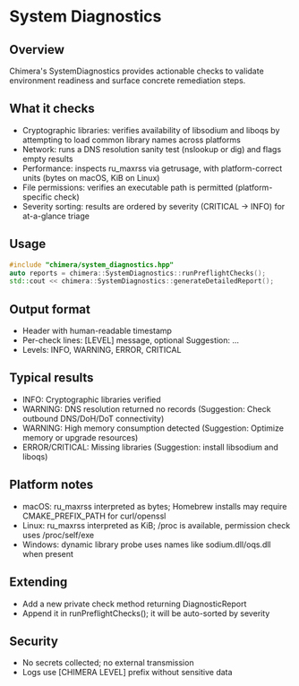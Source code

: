 # System Diagnostics

## Overview
Chimera's SystemDiagnostics provides actionable checks to validate
environment readiness and surface concrete remediation steps.

## What it checks
- Cryptographic libraries: verifies availability of libsodium and liboqs
  by attempting to load common library names across platforms
- Network: runs a DNS resolution sanity test (nslookup or dig) and flags
  empty results
- Performance: inspects ru_maxrss via getrusage, with platform-correct
  units (bytes on macOS, KiB on Linux)
- File permissions: verifies an executable path is permitted
  (platform-specific check)
- Severity sorting: results are ordered by severity (CRITICAL → INFO)
  for at-a-glance triage

## Usage
```cpp
#include "chimera/system_diagnostics.hpp"
auto reports = chimera::SystemDiagnostics::runPreflightChecks();
std::cout << chimera::SystemDiagnostics::generateDetailedReport();
```

## Output format
- Header with human-readable timestamp
- Per-check lines: [LEVEL] message, optional Suggestion: ...
- Levels: INFO, WARNING, ERROR, CRITICAL

## Typical results
- INFO: Cryptographic libraries verified
- WARNING: DNS resolution returned no records (Suggestion: Check outbound
  DNS/DoH/DoT connectivity)
- WARNING: High memory consumption detected (Suggestion: Optimize memory
  or upgrade resources)
- ERROR/CRITICAL: Missing libraries (Suggestion: install libsodium and
  liboqs)

## Platform notes
- macOS: ru_maxrss interpreted as bytes; Homebrew installs may require
  CMAKE_PREFIX_PATH for curl/openssl
- Linux: ru_maxrss interpreted as KiB; /proc is available, permission
  check uses /proc/self/exe
- Windows: dynamic library probe uses names like sodium.dll/oqs.dll when
  present

## Extending
- Add a new private check method returning DiagnosticReport
- Append it in runPreflightChecks(); it will be auto-sorted by severity

## Security
- No secrets collected; no external transmission
- Logs use [CHIMERA LEVEL] prefix without sensitive data
